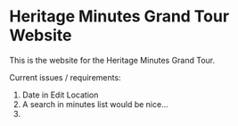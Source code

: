 # Heritage Minutes Grand Tour Website
This is the website for the Heritage Minutes Grand Tour.

Current issues / requirements:
1) Date in Edit Location
2) A search in minutes list would be nice...
3)
